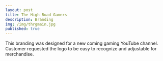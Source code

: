 ```yaml
---
layout: post
title: The High Road Gamers
description: Branding
img: /img/thrgmain.jpg
published: true 
---
```



This branding was designed for a new coming gaming YouTube channel. Customer requested the logo to be easy to recognize and adjustable for 
merchandise.


	
